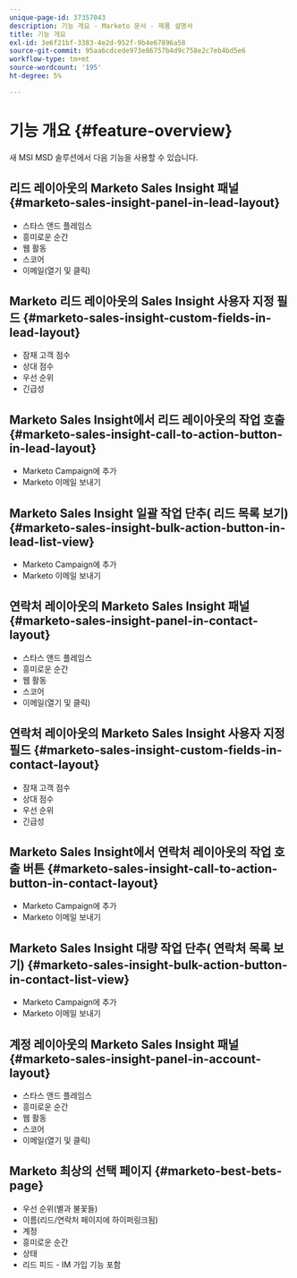 ```yaml
---
unique-page-id: 37357043
description: 기능 개요 - Marketo 문서 - 제품 설명서
title: 기능 개요
exl-id: 3e6f21bf-3383-4e2d-952f-9b4e67896a58
source-git-commit: 95aa6cdcede973e86757b4d9c758e2c7eb4bd5e6
workflow-type: tm+mt
source-wordcount: '195'
ht-degree: 5%

---
```


# 기능 개요 {#feature-overview}

새 MSI MSD 솔루션에서 다음 기능을 사용할 수 있습니다.

## 리드 레이아웃의 Marketo Sales Insight 패널  {#marketo-sales-insight-panel-in-lead-layout}

* 스타스 앤드 플레임스
* 흥미로운 순간
* 웹 활동
* 스코어
* 이메일(열기 및 클릭)

## Marketo 리드 레이아웃의 Sales Insight 사용자 지정 필드  {#marketo-sales-insight-custom-fields-in-lead-layout}

* 잠재 고객 점수
* 상대 점수
* 우선 순위
* 긴급성

## Marketo Sales Insight에서 리드 레이아웃의 작업 호출  {#marketo-sales-insight-call-to-action-button-in-lead-layout}

* Marketo Campaign에 추가
* Marketo 이메일 보내기

## Marketo Sales Insight 일괄 작업 단추( 리드 목록 보기)  {#marketo-sales-insight-bulk-action-button-in-lead-list-view}

* Marketo Campaign에 추가
* Marketo 이메일 보내기

## 연락처 레이아웃의 Marketo Sales Insight 패널  {#marketo-sales-insight-panel-in-contact-layout}

* 스타스 앤드 플레임스
* 흥미로운 순간
* 웹 활동
* 스코어
* 이메일(열기 및 클릭)

## 연락처 레이아웃의 Marketo Sales Insight 사용자 지정 필드  {#marketo-sales-insight-custom-fields-in-contact-layout}

* 잠재 고객 점수
* 상대 점수
* 우선 순위
* 긴급성

## Marketo Sales Insight에서 연락처 레이아웃의 작업 호출 버튼  {#marketo-sales-insight-call-to-action-button-in-contact-layout}

* Marketo Campaign에 추가
* Marketo 이메일 보내기

## Marketo Sales Insight 대량 작업 단추( 연락처 목록 보기)  {#marketo-sales-insight-bulk-action-button-in-contact-list-view}

* Marketo Campaign에 추가
* Marketo 이메일 보내기

## 계정 레이아웃의 Marketo Sales Insight 패널 {#marketo-sales-insight-panel-in-account-layout}

* 스타스 앤드 플레임스
* 흥미로운 순간
* 웹 활동
* 스코어
* 이메일(열기 및 클릭)

## Marketo 최상의 선택 페이지 {#marketo-best-bets-page}

* 우선 순위(별과 불꽃들)
* 이름(리드/연락처 페이지에 하이퍼링크됨)
* 계정
* 흥미로운 순간
* 상태
* 리드 피드 - IM 가입 기능 포함
